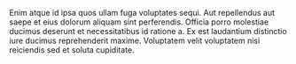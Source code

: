 Enim atque id ipsa quos ullam fuga voluptates sequi. Aut repellendus aut saepe et eius dolorum aliquam sint perferendis. Officia porro molestiae ducimus deserunt et necessitatibus id ratione a. Ex est laudantium distinctio iure ducimus reprehenderit maxime. Voluptatem velit voluptatem nisi reiciendis sed et soluta cupiditate.